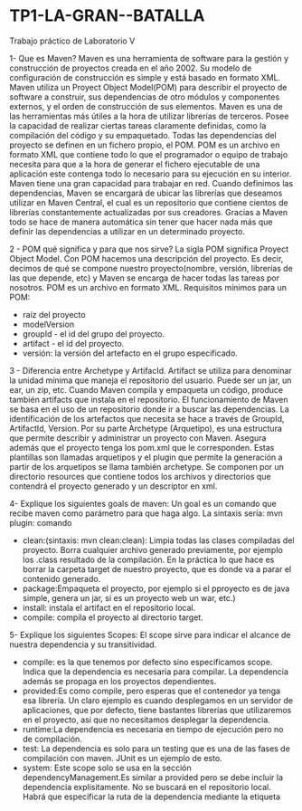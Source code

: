 # TP1-LA-GRAN--BATALLA
Trabajo práctico de Laboratorio V


1- Que es Maven?
Maven es una herramienta de software para la gestión y 
construcción de proyectos creada en el año 2002. 
Su modelo de configuración de construcción es simple y está basado en formato XML.
Maven utiliza un Proyect Object Model(POM) para describir el proyecto de software
a construir, sus dependencias de otro módulos y componentes externos, y el orden de 
construcción de sus elementos.
Maven es una de las herramientas más útiles a la hora de utilizar librerías de terceros.
Posee la capacidad de realizar ciertas tareas claramente definidas, como la compilación del
código y su empaquetado.
Todas las dependencias del proyecto se definen  en un fichero propio, el POM. 
POM es un archivo en formato XML que contiene todo lo que el programador o equipo de
trabajo necesita para que a la hora de generar el fichero ejecutable de una aplicación
este contenga todo lo necesario para su ejecución en su interior.
Maven tiene una gran capacidad para trabajar en red. Cuando definimos las dependencias,
Maven se encargará de ubicar las librerías que deseamos utilizar en Maven Central, el
cual es un repositorio que contiene cientos de librerías constantemente actualizadas
por sus creadores. Gracias a Maven todo se hace de manera automática sin tener que hacer
nada más que definir las dependencias a utilizar en un determinado proyecto.

2 - POM qué significa y para que nos sirve?
La sigla POM significa Proyect Object Model. Con POM hacemos una descripción del proyecto.
Es decir, decimos de qué se compone nuestro proyecto(nombre, versión, librerías de las 
que depende, etc) y Maven se encarga de hacer todas las tareas por nosotros. POM es un 
archivo en formato XML. 
Requisitos mínimos para un POM:
- raíz del proyecto
- modelVersion 
- groupId - el id del grupo del proyecto.
- artifact - el id del proyecto.
- versión: la versión del artefacto en el grupo especificado.

3 - Diferencia entre Archetype y ArtifacId.
Artifact se utiliza para denominar la unidad mínima que maneja el repositorio del usuario.
Puede ser un jar, un ear, un zip, etc. Cuando Maven compila y empaqueta un código, 
produce también artifacts que instala en el repositorio. El funcionamiento de Maven
se basa en el uso de un repositorio donde ir a buscar las dependencias. La identificación
de los artefactos que necesita se hace a través de GroupId, ArtifactId, Version.
Por su parte Archetype (Arquetipo), es una estructura que permite describir y administrar un proyecto con Maven.
Asegura además que el proyecto tenga los pom.xml que le corresponden.
Estas plantillas son llamadas arquetipos y el plugin que permite la generación a partir
de los arquetipos se llama también archetype.
Se componen por un directorio resources que contiene todos los archivos y directorios
que contendrá el proyecto generado y un descriptor en xml.

4- Explique los siguientes goals de maven:
Un goal es un comando que recibe maven como parámetro para que haga algo. La sintaxis
sería: mvn plugin: comando
- clean:(sintaxis: mvn clean:clean): Limpia todas las clases compiladas del proyecto.
  Borra cualquier archivo generado previamente, por ejemplo los .class resultado de la
  compilación. En la práctica lo que hace es borrar la carpeta target de nuestro
  proyecto, que es donde va a parar el contenido generado.
- package:Empaqueta el proyecto, por ejemplo si el pproyecto es de java simple,
genera un jar, si es un proyecto web un war, etc.)
- install: instala el artifact en el repositorio local.
- compile: compila el proyecto al directorio target.

5- Explique los siguientes Scopes:
El scope sirve para indicar el alcance de nuestra dependencia y su transitividad.
- compile: es la que tenemos por defecto sino especificamos scope. Indica que la 
  dependencia es necesaria para compilar. La dependencia además se propaga en los 
  proyectos dependientes.
- provided:Es como compile, pero esperas que el contenedor ya tenga esa librería.
  Un claro ejemplo es cuando desplegamos en un servidor de aplicaciones, que por
  defecto, tiene bastantes librerías que utilizaremos en el proyecto, asi que no
  necesitamos desplegar la dependencia.
- runtime:La dependencia es necesaria en tiempo de ejecución pero no de compilación.
- test: La dependencia es solo para un testing que es una de las fases de compilación
  con maven. JUnit es un ejemplo de esto.
 - system: Este scope solo se usa en la sección dependencyManagement.Es similar a provided    pero se debe incluir la dependencia explisitamente. No se buscará en el repositorio        local. Habrá que especificar la ruta de la dependencia mediante la etiqueta


